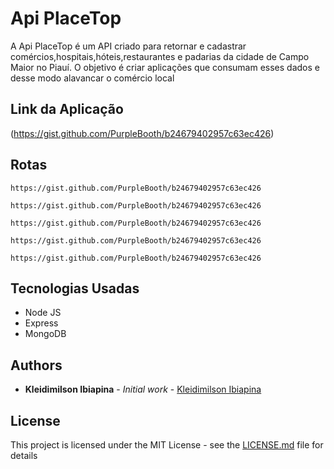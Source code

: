 # Api PlaceTop

A Api PlaceTop é um API criado para retornar e cadastrar comércios,hospitais,hóteis,restaurantes e padarias da cidade de Campo Maior no Piauí. O objetivo é criar aplicações que consumam esses dados e desse modo alavancar o comércio local

## Link da Aplicação
 
(https://gist.github.com/PurpleBooth/b24679402957c63ec426) 

## Rotas
```
https://gist.github.com/PurpleBooth/b24679402957c63ec426
```
```
https://gist.github.com/PurpleBooth/b24679402957c63ec426
```
```
https://gist.github.com/PurpleBooth/b24679402957c63ec426
```
```
https://gist.github.com/PurpleBooth/b24679402957c63ec426
```
```
https://gist.github.com/PurpleBooth/b24679402957c63ec426
```




## Tecnologias Usadas

* Node JS
* Express
* MongoDB


## Authors

* **Kleidimilson Ibiapina** - *Initial work* - [Kleidimilson Ibiapina](https://github.com/kleidimilson/)


## License

This project is licensed under the MIT License - see the [LICENSE.md](LICENSE.md) file for details

